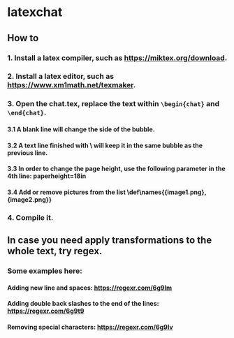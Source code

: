# latexchat

## How to
### 1. Install a latex compiler, such as https://miktex.org/download.
### 2. Install a latex editor, such as https://www.xm1math.net/texmaker.
### 3. Open the chat.tex, replace the text within ```\begin{chat}``` and ```\end{chat}```.
#### 3.1 A blank line will change the side of the bubble.
#### 3.2 A text line finished with \\ will keep it in the same bubble as the previous line.
#### 3.3 In order to change the page height, use the following parameter in the 4th line: paperheight=18in
#### 3.4 Add or remove pictures from the list \def\names{{image1.png},{image2.png}} 
### 4. Compile it.

## In case you need apply transformations to the whole text, try regex.
### Some examples here:
#### Adding new line and spaces: https://regexr.com/6g9lm
#### Adding double back slashes to the end of the lines: https://regexr.com/6g9t9
#### Removing special characters: https://regexr.com/6g9lv
